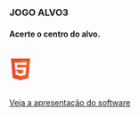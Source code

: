 ### JOGO ALVO3
#### Acerte o centro do alvo.
<div style="display: inline_block"><br>
  <img align="center" height="40" width="40" src="https://raw.githubusercontent.com/devicons/devicon/master/icons/html5/html5-original.svg">
</div><br>


[Veja a apresentação do software](https://www.linkedin.com/posts/anderson-ferreira-5ab93865_programa-python3-python-activity-6839291695436181505-Ykab?utm_source=share&utm_medium=member_desktop)
